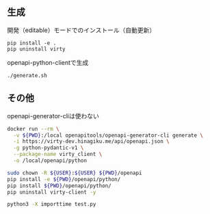 ## 生成

開発（editable）モードでのインストール（自動更新）

```
pip install -e .
pip uninstall virty
```

openapi-python-clientで生成

```
./generate.sh
```

## その他

openapi-generator-cliは使わない

```bash
docker run --rm \
  -v ${PWD}:/local openapitools/openapi-generator-cli generate \
  -i https://virty-dev.hinagiku.me/api/openapi.json \
  -g python-pydantic-v1 \
  --package-name virty_client \
  -o /local/openapi/python

sudo chown -R ${USER}:${USER} ${PWD}/openapi
pip install -e ${PWD}/openapi/python/
pip install ${PWD}/openapi/python/
pip uninstall virty-client -y

python3 -X importtime test.py
```